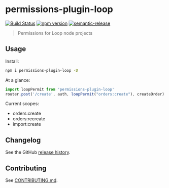 # permissions-plugin-loop

[![Build Status](https://travis-ci.org/Cowa-Bunga/permissions-plugin-loop.svg?branch=master)](https://travis-ci.org/Cowa-Bunga/permissions-plugin-loop)
[![npm version](https://badge.fury.io/js/permissions-plugin-loop.svg)](https://badge.fury.io/js/permissions-plugin-loop)
[![semantic-release](https://img.shields.io/badge/%20%20%F0%9F%93%A6%F0%9F%9A%80-semantic--release-e10079.svg)](https://github.com/semantic-release/semantic-release)

> Permissions for Loop node projects

## Usage

Install:

```sh
npm i permissions-plugin-loop -D
```

At a glance:

```js
import loopPermit from 'permissions-plugin-loop'
router.post('/create', auth, loopPermit("orders:create"), createOrder)
```

Current scopes:

- orders:create
- orders:recreate
- import:create

## Changelog

See the GitHub [release history](https://github.com/Cowa-Bunga/permissions-plugin-loop/releases).

## Contributing

See [CONTRIBUTING.md](CONTRIBUTING.md).
